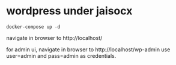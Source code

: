# wordpress under jaisocx

```docker-compose up -d```

navigate in browser to
http://localhost/

for admin ui, 
navigate in browser to
http://localhost/wp-admin
use user=admin and pass=admin as credentials.

